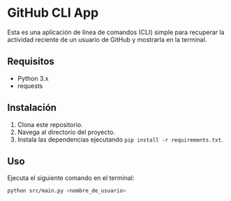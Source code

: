 # GitHub CLI App

Esta es una aplicación de línea de comandos (CLI) simple para recuperar la actividad reciente de un usuario de GitHub y mostrarla en la terminal.

## Requisitos

- Python 3.x
- requests

## Instalación

1. Clona este repositorio.
2. Navega al directorio del proyecto.
3. Instala las dependencias ejecutando `pip install -r requirements.txt`.

## Uso

Ejecuta el siguiente comando en el terminal:

```bash
python src/main.py <nombre_de_usuario>